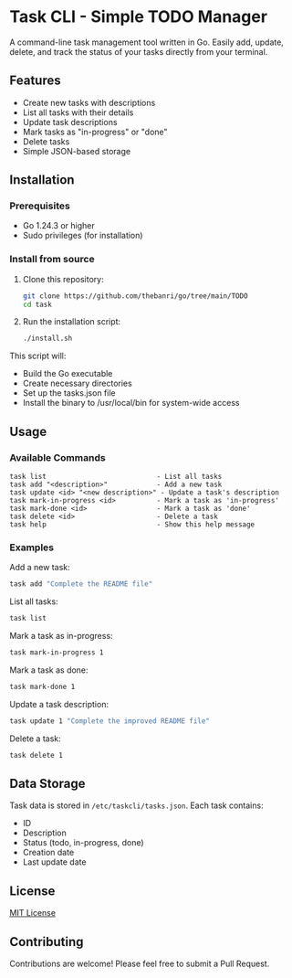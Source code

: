 # Task CLI - Simple TODO Manager

A command-line task management tool written in Go. Easily add, update, delete, and track the status of your tasks directly from your terminal.

## Features

- Create new tasks with descriptions
- List all tasks with their details
- Update task descriptions
- Mark tasks as "in-progress" or "done"
- Delete tasks
- Simple JSON-based storage

## Installation

### Prerequisites

- Go 1.24.3 or higher
- Sudo privileges (for installation)

### Install from source

1. Clone this repository:

   ```bash
   git clone https://github.com/thebanri/go/tree/main/TODO
   cd task
   ```

2. Run the installation script:
   ```bash
   ./install.sh
   ```

This script will:

- Build the Go executable
- Create necessary directories
- Set up the tasks.json file
- Install the binary to /usr/local/bin for system-wide access

## Usage

### Available Commands

```
task list                           - List all tasks
task add "<description>"            - Add a new task
task update <id> "<new description>" - Update a task's description
task mark-in-progress <id>          - Mark a task as 'in-progress'
task mark-done <id>                 - Mark a task as 'done'
task delete <id>                    - Delete a task
task help                           - Show this help message
```

### Examples

Add a new task:

```bash
task add "Complete the README file"
```

List all tasks:

```bash
task list
```

Mark a task as in-progress:

```bash
task mark-in-progress 1
```

Mark a task as done:

```bash
task mark-done 1
```

Update a task description:

```bash
task update 1 "Complete the improved README file"
```

Delete a task:

```bash
task delete 1
```

## Data Storage

Task data is stored in `/etc/taskcli/tasks.json`. Each task contains:

- ID
- Description
- Status (todo, in-progress, done)
- Creation date
- Last update date

## License

[MIT License](LICENSE)

## Contributing

Contributions are welcome! Please feel free to submit a Pull Request.
